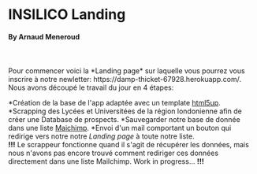 # INSILICO Landing
#### By Arnaud Meneroud
<br/>
<br/>
Pour commencer voici la *Landing page* sur laquelle vous pourrez vous inscrire à notre newletter: https://damp-thicket-67928.herokuapp.com/.
<br/>
Nous avons découpé le travail du jour en 4 étapes:

*Création de la base de l'app adaptée avec un template [html5up](https://html5up.net/).
*Scrapping des Lycées et Universitées de la région londonienne afin de créer une Database de prospects.
*Sauvegarder notre base de donnée dans une liste [Maichimp](https://us17.admin.mailchimp.com/).
*Envoi d'un mail comportant un bouton qui redirige vers notre notre *Landing page* à toute notre liste.
<br/>
**!!!** Le scrappeur fonctionne quand il s'agit de récupérer les données, mais nous n'avons pas encore trouvé comment rediriger ces données directement dans une liste Mailchimp. Work in progress... **!!!**<br/>
<br/>
